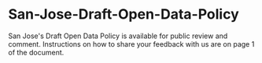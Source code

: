 # San-Jose-Draft-Open-Data-Policy
San Jose's Draft Open Data Policy is available for public review and comment.  Instructions on how to share your feedback with us are on page 1 of the document.  
